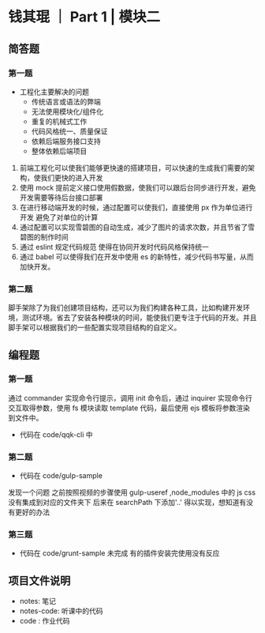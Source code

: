 # 钱其琨 ｜ Part 1 | 模块二

## 简答题

### 第一题

- 工程化主要解决的问题
  - 传统语言或语法的弊端
  - 无法使用模块化/组件化
  - 重复的机械式工作
  - 代码风格统一、质量保证
  - 依赖后端服务接口支持
  - 整体依赖后端项目

1. 前端工程化可以使我们能够更快速的搭建项目，可以快速的生成我们需要的架构，使我们更快的进入开发
2. 使用 mock 提前定义接口使用假数据，使我们可以跟后台同步进行开发，避免开发需要等待后台接口部署
3. 在进行移动端开发的时候，通过配置可以使我们，直接使用 px 作为单位进行开发 避免了对单位的计算
4. 通过配置可以实现雪碧图的自动生成，减少了图片的请求次数，并且节省了雪碧图的制作时间
5. 通过 eslint 规定代码规范 使得在协同开发时代码风格保持统一
6. 通过 babel 可以使得我们在开发中使用 es 的新特性，减少代码书写量，从而加快开发。

### 第二题

脚手架除了为我们创建项目结构，还可以为我们构建各种工具，比如构建开发环境，测试环境。省去了安装各种模块的时间，能使我们更专注于代码的开发。并且脚手架可以根据我们的一些配置实现项目结构的自定义。

## 编程题

### 第一题

通过 commander 实现命令行提示，调用 init 命令后，通过 inquirer 实现命令行交互取得参数，使用 fs 模块读取 template 代码，最后使用 ejs 模板将参数渲染到文件中。

- 代码在 code/qqk-cli 中

### 第二题

- 代码在 code/gulp-sample

发现一个问题 之前按照视频的步骤使用 gulp-useref ,node_modules 中的 js css 没有集成到对应的文件夹下 后来在 searchPath 下添加'..' 得以实现，想知道有没有更好的办法

### 第三题

- 代码在 code/grunt-sample 未完成 有的插件安装完使用没有反应

## 项目文件说明

- notes: 笔记
- notes-code: 听课中的代码
- code : 作业代码
